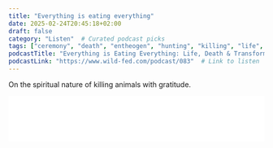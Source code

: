 ```yaml
---
title: "Everything is eating everything"
date: 2025-02-24T20:45:18+02:00
draft: false
category: "Listen"  # Curated podcast picks
tags: ["ceremony", "death", "entheogen", "hunting", "killing", "life", "reflections", "transformation", "weapons"]
podcastTitle: "Everything is Eating Everything: Life, Death & Transformation with Luke Storey"  # Podcast name
podcastLink: "https://www.wild-fed.com/podcast/083"  # Link to listen
---
```

On the spiritual nature of killing animals with gratitude.

<iframe title="Libsyn Player" style="border: none" src="//html5-player.libsyn.com/embed/episode/id/19228616/height/90/theme/custom/thumbnail/yes/direction/backward/render-playlist/no/custom-color/000000/" height="90" width="100%" scrolling="no"  allowfullscreen webkitallowfullscreen mozallowfullscreen oallowfullscreen msallowfullscreen></iframe>